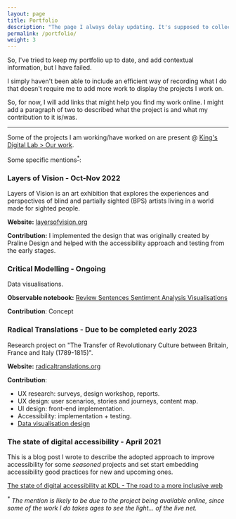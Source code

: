 ```yaml
---
layout: page
title: Portfolio
description: "The page I always delay updating. It's supposed to collect and showcase some of my work."
permalink: /portfolio/
weight: 3
---
```


So, I've tried to keep my portfolio up to date, and add contextual information, but I have failed.

I simply haven't been able to include an efficient way of recording what I do that doesn't require me to add more work to display the projects I work on.

So, for now, I will add links that might help you find my work online. I might add a paragraph of two to described what the project is and what my contribution to it is/was.

<hr>

Some of the projects I am working/have worked on are present @ [King's Digital Lab > Our work](https://kdl.kcl.ac.uk/our-work/).

Some specific mentions<sup><a href="#note">*</a></sup>:

### Layers of Vision - Oct-Nov 2022
Layers of Vision is an art exhibition that explores the experiences and perspectives of blind and partially sighted (BPS) artists living in a world made for sighted people.

**Website:** [layersofvision.org](https://layersofvision.org/)

**Contribution:** I implemented the design that was originally created by Praline Design and helped with the accessibility approach and testing from the early stages.

### Critical Modelling - Ongoing
Data visualisations.

**Observable notebook:** [Review Sentences Sentiment Analysis Visualisations](https://observablehq.com/@jmiguelv/critical-modeling-of-extensive-literary-data-review-sentences-sentiment-analysis?collection=@jmiguelv/critical-modeling-of-extensive-literary-data)

**Contribution**: Concept

### Radical Translations - Due to be completed early 2023
Research project on "The Transfer of Revolutionary Culture between Britain, France and Italy (1789-1815)".

**Website:** [radicaltranslations.org](https://radicaltranslations.org/)

**Contribution**: 
* UX research: surveys, design workshop, reports.
* UX design: user scenarios, stories and journeys, content map.
* UI design: front-end implementation.
* Accessibility: implementation + testing.
* [Data visualisation design](https://radicaltranslations.org/database/timeline/?page=1&page_size=1000)

### The state of digital accessibility - April 2021

This is a blog post I wrote to describe the adopted approach to improve accessibility for some _seasoned_ projects and set start embedding accessibility good practices for new and upcoming ones.

[The state of digital accessibility at KDL - The road to a more inclusive web](https://kdl.kcl.ac.uk/blog/state-digital-accessibility-kdl/)

<a id="note"></a>
<em><sup>*</sup> The mention is likely to be due to the project being available online, since some of the work I do takes ages to see the light... of the live net.</em>